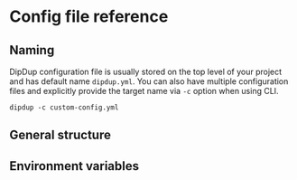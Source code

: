 # Config file reference

## Naming

DipDup configuration file is usually stored on the top level of your project and has default name `dipdup.yml`. You can also have multiple configuration files and explicitly provide the target name via `-c` option when using CLI.

```text
dipdup -c custom-config.yml
```

## General structure



## Environment variables



